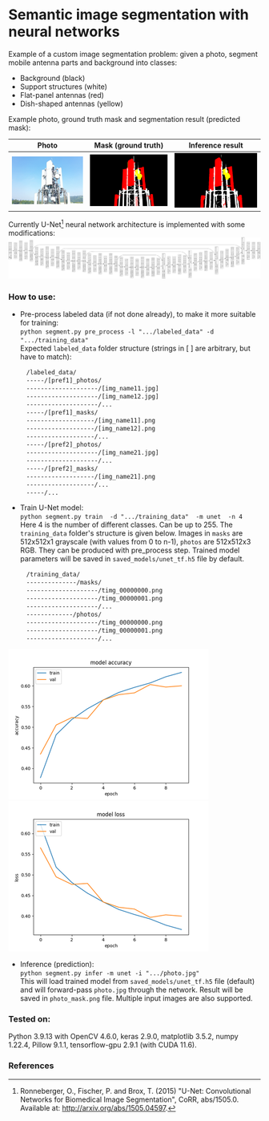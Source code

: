 # Semantic image segmentation with neural networks
Example of a custom image segmentation problem:
given a photo, segment mobile antenna parts and background into classes:
 * Background (black)
 * Support structures (white)
 * Flat-panel antennas (red)
 * Dish-shaped antennas (yellow)

Example photo, ground truth mask and segmentation result (predicted mask):

|                     Photo                      |             Mask (ground truth)              |      Inference result       |
|:----------------------------------------------:|:--------------------------------------------:|:---------------------------:|
| ![Photo](./labeled_data/some_photos/photo.jpg) | ![Mask](./labeled_data/some_masks/photo.png) | ![Result](./photo_mask.png) |

Currently U-Net[^1] neural network architecture is implemented with some modifications:
![U-Net](./saved_models/unet_tf.jpg)

### How to use:
* Pre-process labeled data (if not done already), to make it more suitable for training:\
`python segment.py pre_process -l ".../labeled_data" -d ".../training_data"`\
Expected `labeled_data` folder structure (strings in [ ] are arbitrary, but have to match):
```
     /labeled_data/
     -----/[pref1]_photos/
     --------------------/[img_name11.jpg]
     --------------------/[img_name12.jpg]
     --------------------/...
     -----/[pref1]_masks/
     -------------------/[img_name11].png
     -------------------/[img_name12].png
     -------------------/...
     -----/[pref2]_photos/
     --------------------/[img_name21.jpg]
     --------------------/...
     -----/[pref2]_masks/
     -------------------/[img_name21].png
     -------------------/...
     -----/...
```

* Train U-Net model:\
`python segment.py train  -d ".../training_data"  -m unet  -n 4`\
Here 4 is the number of different classes. Can be up to 255. The `training_data` folder's structure is given below.
Images in `masks` are 512x512x1 grayscale (with values from 0 to n-1), `photos` are 512x512x3 RGB. They can be produced with pre_process step.
Trained model parameters will be saved in `saved_models/unet_tf.h5` file by default.
```
     /training_data/
     --------------/masks/
     --------------------/timg_00000000.png
     --------------------/timg_00000001.png
     --------------------/...
     -------------/photos/
     --------------------/timg_00000000.png
     --------------------/timg_00000001.png
     --------------------/...
```  
![accuracy](./saved_models/dice_coef.png) ![loss](./saved_models/dice_loss.png)

* Inference (prediction):\
`python segment.py infer -m unet -i ".../photo.jpg"`\
This will load trained model from `saved_models/unet_tf.h5` file (default) and will forward-pass `photo.jpg` through the network.
Result will be saved in `photo_mask.png` file. Multiple input images are also supported.


### Tested on:
Python 3.9.13 with OpenCV 4.6.0, keras 2.9.0, matplotlib 3.5.2, numpy 1.22.4, Pillow 9.1.1, tensorflow-gpu 2.9.1 (with CUDA 11.6).


### References
[^1]: Ronneberger, O., Fischer, P. and Brox, T. (2015) "U-Net: Convolutional Networks for Biomedical Image Segmentation", CoRR, abs/1505.0. Available at: http://arxiv.org/abs/1505.04597.
